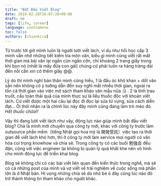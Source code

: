 ```yaml
---
title: "Bắt Đầu Viết Blog"
date: 2019-02-28T16:07:28+09:00
draft: no
tags: [life, career]
language: vietnamese
toc: false
authors: [chienkira]
---
```


Từ trước tới giờ mình luôn là người lười viết lách, ví dụ như hồi học cấp 3 mình vẫn nhớ những tiết kiểm tra môn văn, kiểu gì mình cũng viết rất mất thời gian mà bài văn lại ngắn cũn ngắn cỡn, chỉ khoảng 2 trang giấy trong khi bọn nó (nhất là mấy đứa con gái) chúng cứ phải tuôn ra hàng tràng dài đến nỗi cần xin cô thêm giấy @@. 

Lý do thì mình nghĩ bản thân mình cũng hiểu, 1 là đầu óc khô khan + dốt văn sẵn nên không có ý tưởng dẫn đến suy nghĩ mất nhiều thời gian, ngoài ra tốn cả thời gian vào việc mở sách tham khảo văn mẫu nữa :)) . 2 là tính trau truốt, cầu toàn thái quá của mình thực sự là liều thuốc độc với khoản viết lách. Cứ viết được một hai câu lại đọc đi đọc lại sửa từ vựng, sửa cách diễn đạt... Ôi thôi nhận ra là chính lúc này đây mình cũng đang làm trò mèo đó. *Hết thuốc chữa!!*

Vậy thì đang lười viết lách như vậy, động lực nào giúp mình bắt đầu viết blog? Chả là mình mới chuyển qua công ty mới, khác với công ty trước làm outsource phần mềm（tiếng Nhật gọi hoa mỹ là 開発受託）việc tạo ra thời gian để viết lách khó hơn, thì ở công ty mới làm service mọi người có văn hóa coi trọng knowhow và chia sẻ. Trong công ty có các buổi 勉強会 đều đặn, cộng với việc engineer lại không bị quản lý quá khắt khe nên vô hình cho mình động lực để triển khai blog.

Blog sẽ không chỉ có các bài viết liên quan đến kiến thức trong nghề, mà sẽ có cả những post của mình và vợ viết về trải nghiệm về cuộc sống mà phần lớn là ở Nhật bản. Hi vọng những chia sẻ dù nhỏ bé ỏ đây cũng lúc nào đó trở thành thông tin tham khảo cho người khác.

